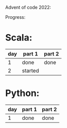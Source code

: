 Advent of code 2022:

Progress:

# Scala:

| day | part 1  | part 2 |
|-----|---------|--------|
| 1   | done    | done   |
| 2   | started |        |


# Python:

| day | part 1 | part 2 |
|-----|--------|--------|
| 1   | done   | done   |
